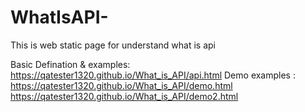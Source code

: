 # WhatIsAPI-
This is web static page for understand what is api

Basic Defination & examples: https://qatester1320.github.io/What_is_API/api.html
Demo examples : https://qatester1320.github.io/What_is_API/demo.html
https://qatester1320.github.io/What_is_API/demo2.html

